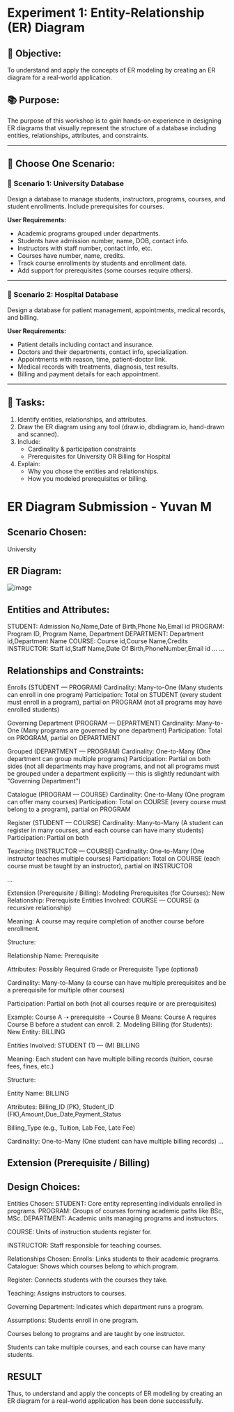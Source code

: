 # Experiment 1: Entity-Relationship (ER) Diagram

## 🎯 Objective:
To understand and apply the concepts of ER modeling by creating an ER diagram for a real-world application.

## 📚 Purpose:
The purpose of this workshop is to gain hands-on experience in designing ER diagrams that visually represent the structure of a database including entities, relationships, attributes, and constraints.

---

## 🧪 Choose One Scenario:

### 🔹 Scenario 1: University Database
Design a database to manage students, instructors, programs, courses, and student enrollments. Include prerequisites for courses.

**User Requirements:**
- Academic programs grouped under departments.
- Students have admission number, name, DOB, contact info.
- Instructors with staff number, contact info, etc.
- Courses have number, name, credits.
- Track course enrollments by students and enrollment date.
- Add support for prerequisites (some courses require others).

---

### 🔹 Scenario 2: Hospital Database
Design a database for patient management, appointments, medical records, and billing.

**User Requirements:**
- Patient details including contact and insurance.
- Doctors and their departments, contact info, specialization.
- Appointments with reason, time, patient-doctor link.
- Medical records with treatments, diagnosis, test results.
- Billing and payment details for each appointment.

---

## 📝 Tasks:
1. Identify entities, relationships, and attributes.
2. Draw the ER diagram using any tool (draw.io, dbdiagram.io, hand-drawn and scanned).
3. Include:
   - Cardinality & participation constraints
   - Prerequisites for University OR Billing for Hospital
4. Explain:
   - Why you chose the entities and relationships.
   - How you modeled prerequisites or billing.

# ER Diagram Submission - Yuvan M

## Scenario Chosen:
University 

## ER Diagram:
![image](https://github.com/user-attachments/assets/23722860-94b2-4c22-b53e-0ccb1367a55b)


## Entities and Attributes:
STUDENT: Admission No,Name,Date of Birth,Phone No,Email id
PROGRAM: Program ID, Program Name, Department
DEPARTMENT: Department id,Department Name
COURSE: Course id,Course Name,Credits
INSTRUCTOR: Staff id,Staff Name,Date Of Birth,PhoneNumber,Email id
...
...

## Relationships and Constraints:
Enrolls (STUDENT — PROGRAM) Cardinality: Many-to-One (Many students can enroll in one program)
Participation: Total on STUDENT (every student must enroll in a program), partial on PROGRAM (not all programs may have enrolled students)

Governing Department (PROGRAM — DEPARTMENT) Cardinality: Many-to-One (Many programs are governed by one department)
Participation: Total on PROGRAM, partial on DEPARTMENT

Grouped (DEPARTMENT — PROGRAM) Cardinality: One-to-Many (One department can group multiple programs)
Participation: Partial on both sides (not all departments may have programs, and not all programs must be grouped under a department explicitly — this is slightly redundant with "Governing Department")

Catalogue (PROGRAM — COURSE) Cardinality: One-to-Many (One program can offer many courses)
Participation: Total on COURSE (every course must belong to a program), partial on PROGRAM

Register (STUDENT — COURSE) Cardinality: Many-to-Many (A student can register in many courses, and each course can have many students)
Participation: Partial on both

Teaching (INSTRUCTOR — COURSE) Cardinality: One-to-Many (One instructor teaches multiple courses)
Participation: Total on COURSE (each course must be taught by an instructor), partial on INSTRUCTOR

...

Extension (Prerequisite / Billing):
Modeling Prerequisites (for Courses): New Relationship: Prerequisite
Entities Involved: COURSE — COURSE (a recursive relationship)

Meaning: A course may require completion of another course before enrollment.

Structure:

Relationship Name: Prerequisite

Attributes: Possibly Required Grade or Prerequisite Type (optional)

Cardinality: Many-to-Many (a course can have multiple prerequisites and be a prerequisite for multiple other courses)

Participation: Partial on both (not all courses require or are prerequisites)

Example: Course A ➝ prerequisite ➝ Course B Means: Course A requires Course B before a student can enroll. 2. Modeling Billing (for Students): New Entity: BILLING

Entities Involved: STUDENT (1) — (M) BILLING

Meaning: Each student can have multiple billing records (tuition, course fees, fines, etc.)

Structure:

Entity Name: BILLING

Attributes: Billing_ID (PK), Student_ID (FK),Amount,Due_Date,Payment_Status

Billing_Type (e.g., Tuition, Lab Fee, Late Fee)

Cardinality: One-to-Many (One student can have multiple billing records)
...

## Extension (Prerequisite / Billing)

## Design Choices:
Entities Chosen: STUDENT: Core entity representing individuals enrolled in programs. PROGRAM: Groups of courses forming academic paths like BSc, MSc. DEPARTMENT: Academic units managing programs and instructors.

COURSE: Units of instruction students register for.

INSTRUCTOR: Staff responsible for teaching courses.

Relationships Chosen: Enrolls: Links students to their academic programs. Catalogue: Shows which courses belong to which program.

Register: Connects students with the courses they take.

Teaching: Assigns instructors to courses.

Governing Department: Indicates which department runs a program.

Assumptions: Students enroll in one program.

Courses belong to programs and are taught by one instructor.

Students can take multiple courses, and each course can have many students.

## RESULT
Thus, to understand and apply the concepts of ER modeling by creating an ER diagram for a real-world application has been done successfully.
